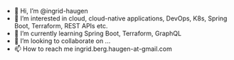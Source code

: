 - 👋 Hi, I’m @ingrid-haugen
- 👀 I’m interested in cloud, cloud-native applications, DevOps, K8s, Spring Boot, Terraform, REST APIs etc.
- 🌱 I’m currently learning Spring Boot, Terraform, GraphQL
- 💞️ I’m looking to collaborate on ...
- 📫 How to reach me ingrid.berg.haugen-at-gmail.com

<!---
ingrid-haugen/ingrid-haugen is a ✨ special ✨ repository because its `README.md` (this file) appears on your GitHub profile.
You can click the Preview link to take a look at your changes.
--->
